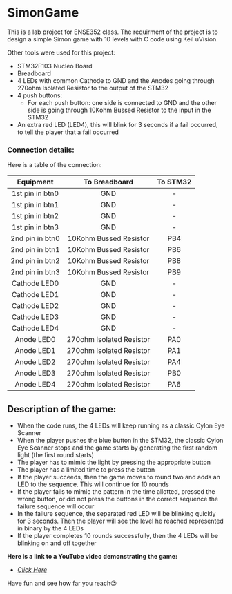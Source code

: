 # SimonGame
This is a lab project for ENSE352 class. The requirment of the project is to design a simple Simon game with 10 levels with C code using Keil uVision.

Other tools were used for this project:
- STM32F103 Nucleo Board
- Breadboard
- 4 LEDs with common Cathode to GND and the Anodes going through 270ohm Isolated Resistor to the output of the STM32
- 4 push buttons: 
    - For each push button: one side is connected to GND and the other side is going through 10Kohm Bussed Resistor to the input in the STM32
- An extra red LED (LED4), this will blink for 3 seconds if a fail occurred, to tell the player that a fail occurred

### Connection details:
Here is a table of the connection:

|      Equipment      |   To Breadboard   |   To STM32   |
|:-------------------:|:-----------------:|:------------:|
| 1st pin in btn0     |        GND        |      -       |
| 1st pin in btn1     |        GND        |      -       |
| 1st pin in btn2     |        GND        |      -       |
| 1st pin in btn3     |        GND        |      -       |
| 2nd pin in btn0     | 10Kohm Bussed Resistor |    PB4     |
| 2nd pin in btn1     | 10Kohm Bussed Resistor |    PB6     |
| 2nd pin in btn2     | 10Kohm Bussed Resistor |    PB8     |
| 2nd pin in btn3     | 10Kohm Bussed Resistor |    PB9     |
| Cathode LED0        |        GND        |      -       |
| Cathode LED1        |        GND        |      -       |
| Cathode LED2        |        GND        |      -       |
| Cathode LED3        |        GND        |      -       |
| Cathode LED4        |        GND        |      -       |
| Anode LED0          | 270ohm Isolated Resistor |   PA0    |
| Anode LED1          | 270ohm Isolated Resistor |   PA1    |
| Anode LED2          | 270ohm Isolated Resistor |   PA4    |
| Anode LED3          | 270ohm Isolated Resistor |   PB0    |
| Anode LED4          | 270ohm Isolated Resistor |   PA6    |





Description of the game:
-
- When the code runs, the 4 LEDs will keep running as a classic Cylon Eye Scanner
- When the player pushes the blue button in the STM32, the classic Cylon Eye Scanner stops and the game starts by generating the first random light (the first round starts)
- The player has to mimic the light by pressing the appropriate button
- The player has a limited time to press the button
- If the player succeeds, then the game moves to round two and adds an LED to the sequence. This will continue for 10 rounds
- If the player fails to mimic the pattern in the time allotted, pressed the wrong button, or did not press the buttons in the correct sequence the failure sequence will occur
- In the failure sequence, the separated red LED will be blinking quickly for 3 seconds. Then the player will see the level he reached represented in binary by the 4 LEDs 
- If the player completes 10 rounds successfully, then the 4 LEDs will be blinking on and off together

**Here is a link to a YouTube video demonstrating the game:**
- _[Click Here](https://www.youtube.com/watch?v=4QuzgClFiL4&t=0s "Watch a demonstration of the Simon game")_



Have fun and see how far you reach😍

